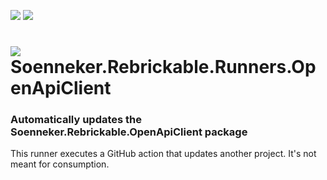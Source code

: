 ﻿[![](https://img.shields.io/github/actions/workflow/status/soenneker/Soenneker.Rebrickable.Runners.OpenApiClient/build-and-test.yml?style=for-the-badge)](https://github.com/soenneker/Soenneker.Rebrickable.Runners.OpenApiClient/actions/workflows/build-and-test.yml)
[![](https://img.shields.io/github/actions/workflow/status/soenneker/Soenneker.Rebrickable.Runners.OpenApiClient/daily-automatic-update.yml?style=for-the-badge&label=Daily%20Update)](https://github.com/soenneker/Soenneker.Rebrickable.Runners.OpenApiClient/actions/workflows/daily-automatic-update.yml)

# ![](https://user-images.githubusercontent.com/4441470/224455560-91ed3ee7-f510-4041-a8d2-3fc093025112.png) Soenneker.Rebrickable.Runners.OpenApiClient
### Automatically updates the Soenneker.Rebrickable.OpenApiClient package

This runner executes a GitHub action that updates another project. It's not meant for consumption.
